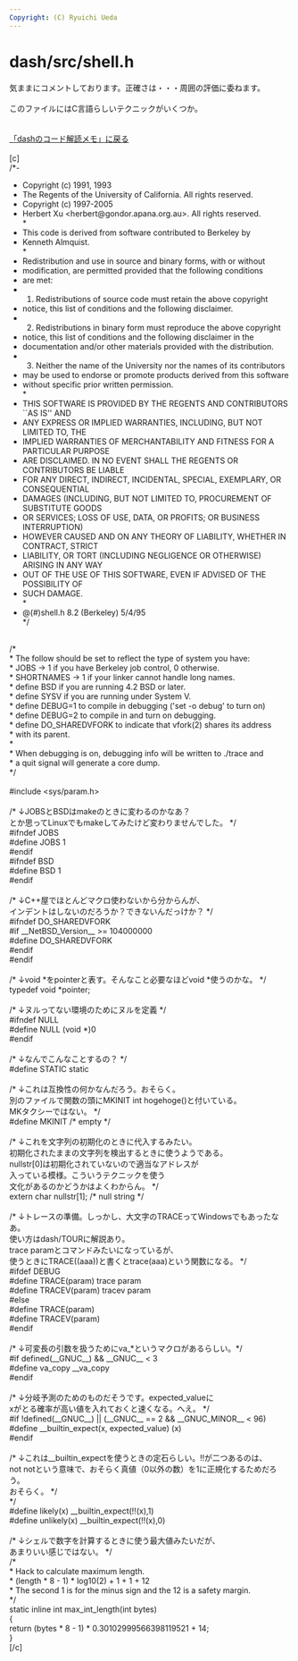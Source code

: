```yaml
---
Copyright: (C) Ryuichi Ueda
---
```


# dash/src/shell.h
気ままにコメントしております。正確さは・・・周囲の評価に委ねます。<br />
<br />
このファイルにはC言語らしいテクニックがいくつか。<br />
<br />
<br />
<a href="http://blog.ueda.asia/?page_id=4219" title="dashのコード解読メモ">「dashのコード解読メモ」に戻る</a><br />
<br />
[c]<br />
/*-<br />
 * Copyright (c) 1991, 1993<br />
 *	The Regents of the University of California. All rights reserved.<br />
 * Copyright (c) 1997-2005<br />
 *	Herbert Xu &lt;herbert\@gondor.apana.org.au&gt;. All rights reserved.<br />
 *<br />
 * This code is derived from software contributed to Berkeley by<br />
 * Kenneth Almquist.<br />
 *<br />
 * Redistribution and use in source and binary forms, with or without<br />
 * modification, are permitted provided that the following conditions<br />
 * are met:<br />
 * 1. Redistributions of source code must retain the above copyright<br />
 * notice, this list of conditions and the following disclaimer.<br />
 * 2. Redistributions in binary form must reproduce the above copyright<br />
 * notice, this list of conditions and the following disclaimer in the<br />
 * documentation and/or other materials provided with the distribution.<br />
 * 3. Neither the name of the University nor the names of its contributors<br />
 * may be used to endorse or promote products derived from this software<br />
 * without specific prior written permission.<br />
 *<br />
 * THIS SOFTWARE IS PROVIDED BY THE REGENTS AND CONTRIBUTORS ``AS IS'' AND<br />
 * ANY EXPRESS OR IMPLIED WARRANTIES, INCLUDING, BUT NOT LIMITED TO, THE<br />
 * IMPLIED WARRANTIES OF MERCHANTABILITY AND FITNESS FOR A PARTICULAR PURPOSE<br />
 * ARE DISCLAIMED. IN NO EVENT SHALL THE REGENTS OR CONTRIBUTORS BE LIABLE<br />
 * FOR ANY DIRECT, INDIRECT, INCIDENTAL, SPECIAL, EXEMPLARY, OR CONSEQUENTIAL<br />
 * DAMAGES (INCLUDING, BUT NOT LIMITED TO, PROCUREMENT OF SUBSTITUTE GOODS<br />
 * OR SERVICES; LOSS OF USE, DATA, OR PROFITS; OR BUSINESS INTERRUPTION)<br />
 * HOWEVER CAUSED AND ON ANY THEORY OF LIABILITY, WHETHER IN CONTRACT, STRICT<br />
 * LIABILITY, OR TORT (INCLUDING NEGLIGENCE OR OTHERWISE) ARISING IN ANY WAY<br />
 * OUT OF THE USE OF THIS SOFTWARE, EVEN IF ADVISED OF THE POSSIBILITY OF<br />
 * SUCH DAMAGE.<br />
 *<br />
 *	\@(#)shell.h	8.2 (Berkeley) 5/4/95<br />
 */<br />
<br />
/*<br />
 * The follow should be set to reflect the type of system you have:<br />
 *	JOBS -&gt; 1 if you have Berkeley job control, 0 otherwise.<br />
 *	SHORTNAMES -&gt; 1 if your linker cannot handle long names.<br />
 *	define BSD if you are running 4.2 BSD or later.<br />
 *	define SYSV if you are running under System V.<br />
 *	define DEBUG=1 to compile in debugging ('set -o debug' to turn on)<br />
 *	define DEBUG=2 to compile in and turn on debugging.<br />
 *	define DO_SHAREDVFORK to indicate that vfork(2) shares its address<br />
 *	with its parent.<br />
 *<br />
 * When debugging is on, debugging info will be written to ./trace and<br />
 * a quit signal will generate a core dump.<br />
 */<br />
<br />
#include &lt;sys/param.h&gt;<br />
<br />
/* ↓JOBSとBSDはmakeのときに変わるのかなあ？<br />
とか思ってLinuxでもmakeしてみたけど変わりませんでした。 */<br />
#ifndef JOBS<br />
#define JOBS 1<br />
#endif<br />
#ifndef BSD<br />
#define BSD 1<br />
#endif<br />
<br />
/* ↓C++屋でほとんどマクロ使わないから分からんが、<br />
インデントはしないのだろうか？できないんだっけか？ */<br />
#ifndef DO_SHAREDVFORK<br />
#if __NetBSD_Version__ &gt;= 104000000<br />
#define DO_SHAREDVFORK<br />
#endif<br />
#endif<br />
<br />
/* ↓void *をpointerと表す。そんなこと必要なほどvoid *使うのかな。 */<br />
typedef void *pointer;<br />
<br />
/* ↓ヌルってない環境のためにヌルを定義 */<br />
#ifndef NULL<br />
#define NULL (void *)0<br />
#endif<br />
<br />
/* ↓なんでこんなことするの？ */<br />
#define STATIC static<br />
<br />
/* ↓これは互換性の何かなんだろう。おそらく。<br />
別のファイルで関数の頭にMKINIT int hogehoge()と付いている。<br />
MKタクシーではない。 */<br />
#define MKINIT	/* empty */<br />
<br />
/* ↓これを文字列の初期化のときに代入するみたい。<br />
初期化されたままの文字列を検出するときに使うようである。<br />
nullstr[0]は初期化されていないので適当なアドレスが<br />
入っている模様。こういうテクニックを使う<br />
文化があるのかどうかはよくわからん。 */<br />
extern char nullstr[1];		/* null string */<br />
<br />
/* ↓トレースの準備。しっかし、大文字のTRACEってWindowsでもあったなあ。<br />
使い方はdash/TOURに解説あり。<br />
trace paramとコマンドみたいになっているが、<br />
使うときにTRACE((aaa))と書くとtrace(aaa)という関数になる。 */<br />
#ifdef DEBUG<br />
#define TRACE(param)	trace param<br />
#define TRACEV(param)	tracev param<br />
#else<br />
#define TRACE(param)<br />
#define TRACEV(param)<br />
#endif<br />
<br />
/* ↓可変長の引数を扱うためにva_*というマクロがあるらしい。*/<br />
#if defined(__GNUC__) &amp;&amp; __GNUC__ &lt; 3<br />
#define va_copy __va_copy<br />
#endif<br />
<br />
/* ↓分岐予測のためのものだそうです。expected_valueに<br />
xがとる確率が高い値を入れておくと速くなる。へえ。 */<br />
#if !defined(__GNUC__) || (__GNUC__ == 2 &amp;&amp; __GNUC_MINOR__ &lt; 96)<br />
#define __builtin_expect(x, expected_value) (x)<br />
#endif<br />
<br />
/* ↓これは__builtin_expectを使うときの定石らしい。!!が二つあるのは、<br />
not notという意味で、おそらく真値（0以外の数）を1に正規化するためだろう。<br />
おそらく。 */<br />
*/<br />
#define likely(x)	__builtin_expect(!!(x),1)<br />
#define unlikely(x)	__builtin_expect(!!(x),0)<br />
<br />
/* ↓シェルで数字を計算するときに使う最大値みたいだが、<br />
あまりいい感じではない。 */<br />
/*<br />
 * Hack to calculate maximum length.<br />
 * (length * 8 - 1) * log10(2) + 1 + 1 + 12<br />
 * The second 1 is for the minus sign and the 12 is a safety margin.<br />
 */<br />
static inline int max_int_length(int bytes)<br />
{<br />
	return (bytes * 8 - 1) * 0.30102999566398119521 + 14;<br />
}<br />
[/c]
